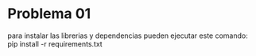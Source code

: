 # Problema 01 
para instalar las librerias y dependencias pueden ejecutar este comando:
pip install -r requirements.txt
